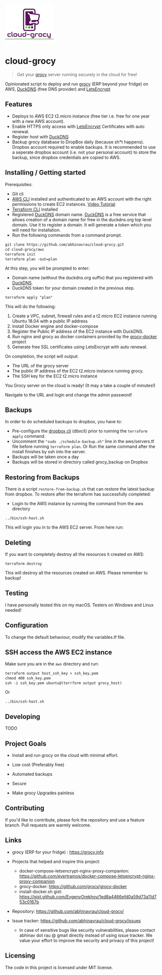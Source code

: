 ![Logo of the project](images/cloud-grocy-logo.png)

# cloud-grocy
> Get your [grocy](https://grocy.info) server running securely in the cloud for free!

Opinionated script to deploy and run [grocy](https://grocy.info) (ERP beyond your fridge) on AWS, [DuckDNS](https://duckdns.org) (free DNS provider) and [LetsEncrypt](https://letsencrypt.org/)

## Features

* Deploys to AWS EC2 t2.micro instance (free tier i.e. free for one year with a new AWS account).
* Enable HTTPS only access with [LetsEncrypt](https://letsencrypt.org/) Certificates with auto renewal.
* Register host with [DuckDNS](https://duckdns.org)
* Backup grocy database to DropBox daily (because sh*t happens). Dropbox account required to enable backups. It is recommended to use a seperate dropbox account (i.e. not your personal account) to store the backup, since dropbox credentials are copied to AWS. 

## Installing / Getting started

Prerequisites:
* Git cli
* [AWS CLI](https://docs.aws.amazon.com/cli/latest/userguide/install-cliv2.html) installed and authenticated to an AWS account with the right permissions to create EC2 instances. [Video Tutorial](https://www.youtube.com/watch?v=FOK5BPy30HQ)
* [Terraform CLI](https://learn.hashicorp.com/terraform/getting-started/install.html) installed
* Registered [DuckDNS](htts://duckdns.org) domain name. [DuckDNS](https://duckdns.org) is a free service that allows creation of a domain name for free in the duckdns.org top level domain. Use it to register a domain. It will generate a token which you will need for installation.
* Run the following commands from a command prompt. 

```shell
git clone https://github.com/abhinavrau/cloud-grocy.git
cd cloud-grocy/aws
terraform init
terraform plan -out=plan
```

At this step, you will be prompted to enter:

* Domain name (without the duckdns.org suffix) that you registered with [DuckDNS](htts://duckdns.org). 
* DuckDNS token for your domain created in the previous step.  

```shell 
terraform apply "plan"
```

This will do the following:

1. Create a VPC, subnet, firewall rules and a t2.micro EC2 instance running Ubuntu 18.04 with a public IP address
1. Install Docker engine and docker-compose
1. Register the Public IP address of the EC2 instance with DuckDNS.
1. Run nginx and grocy as docker containers provided by the [grocy-docker](https://github.com/grocy/grocy-docker) project
1. Generate free SSL certificates using LetsEncrypt with auto renewal. 

On completion, the script will output:
* The URL of the grocy server
* The public IP address of the EC2 t2.micro instance running grocy.
* The SSH key for the EC2 t2.micro instance

You Grocy server on the cloud is ready! (It may a take a couple of minutes!)

Navigate to the URL and login and change the admin password!

## Backups

In order to do scheduled backups to dropbox, you have to:

* Pre-configure the [dropbox cli](https://github.com/dropbox/dbxcli) (dbxcli) prior to running the `terraform apply` command. 
* Uncomment the `"sudo ./schedule-backup.sh"` line in the aws/servers.tf file before running `terraform plan`. Or Run the same command after the install finishes by ssh into the server.
* Backups will be taken once a day
* Backups will be stored in directory called grocy_backup on Dropbox

## Restoring from Backups

There is a script `restore-from-backup.sh` that can restore the latest backup from dropbox.
To restore after the terraform has successfully completed:
- Login to the AWS instance by running the command from the aws directory
```shell 
../bin/ssh-host.sh
```
This will login you in to the AWS EC2 server. From here run:


## Deleting

If you want to completely destroy all the resources it created on AWS:

```shell 
terraform destroy
```
This will destroy all the resources created on AWS. Please remember to backup!

## Testing

I have personally tested this on my macOS. Testers on Windows and Linux needed!



## Configuration

To change the default behaviour, modify the variables.tf file.

## SSH access the AWS EC2 instance

Make sure you are in the `aws` directory and run:

```shell 
terraform output host_ssh_key > ssh_key.pem
chmod 400 ssh_key.pem
ssh -i ssh_key.pem ubuntu@(terrform output grocy_host)
```

Or 

```shell 
../bin/ssh-host.sh
```

## Developing

TODO

## Project Goals 

* Install and run grocy on the cloud with minimal effort.

* Low cost (Preferably free)

* Automated backups

* Secure

* Make grocy Upgrades painless
    
## Contributing

If you'd like to contribute, please fork the repository and use a feature
branch. Pull requests are warmly welcome.

## Links

- grocy (ERP for your fridge) : https://grocy.info
- Projects that helped and inspire this project:
  - docker-compose-letsencrypt-nginx-proxy-companion: https://github.com/evertramos/docker-compose-letsencrypt-nginx-proxy-companion
  - grocy-docker: https://github.com/grocy/grocy-docker
  - install-docker.sh gist: https://gist.github.com/EvgenyOrekhov/1ed8a4466efd0a59d73a11d753c0167b
  
- Repository: https://github.com/abhinavrau/cloud-grocy/
- Issue tracker: https://github.com/abhinavrau/cloud-grocy/issues

  - In case of sensitive bugs like security vulnerabilities, please contact
    abhinav dot rau @ gmail directly instead of using issue tracker. We value your effort
    to improve the security and privacy of this project!


## Licensing
The code in this project is licensed under MIT license.
